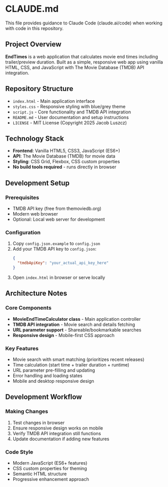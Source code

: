 # CLAUDE.md

This file provides guidance to Claude Code (claude.ai/code) when working with code in this repository.

## Project Overview

**EndTimes** is a web application that calculates movie end times including trailer/preview duration. Built as a simple, responsive web app using vanilla HTML, CSS, and JavaScript with The Movie Database (TMDB) API integration.

## Repository Structure

- `index.html` - Main application interface
- `styles.css` - Responsive styling with blue/grey theme
- `script.js` - Core functionality and TMDB API integration
- `README.md` - User documentation and setup instructions
- `LICENSE` - MIT License (Copyright 2025 Jacob Luszcz)

## Technology Stack

- **Frontend**: Vanilla HTML5, CSS3, JavaScript (ES6+)
- **API**: The Movie Database (TMDB) for movie data
- **Styling**: CSS Grid, Flexbox, CSS custom properties
- **No build tools required** - runs directly in browser

## Development Setup

### Prerequisites
- TMDB API key (free from themoviedb.org)
- Modern web browser
- Optional: Local web server for development

### Configuration
1. Copy `config.json.example` to `config.json`
2. Add your TMDB API key to `config.json`:
   ```json
   {
     "tmdbApiKey": "your_actual_api_key_here"
   }
   ```
3. Open `index.html` in browser or serve locally

## Architecture Notes

### Core Components
- **MovieEndTimeCalculator class** - Main application controller
- **TMDB API integration** - Movie search and details fetching
- **URL parameter support** - Shareable/bookmarkable searches
- **Responsive design** - Mobile-first CSS approach

### Key Features
- Movie search with smart matching (prioritizes recent releases)
- Time calculation (start time + trailer duration + runtime)
- URL parameter pre-filling and updating
- Error handling and loading states
- Mobile and desktop responsive design

## Development Workflow

### Making Changes
1. Test changes in browser
2. Ensure responsive design works on mobile
3. Verify TMDB API integration still functions
4. Update documentation if adding new features

### Code Style
- Modern JavaScript (ES6+ features)
- CSS custom properties for theming
- Semantic HTML structure
- Progressive enhancement approach